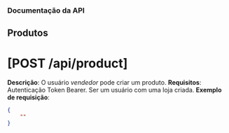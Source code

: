 ### Documentação da API

## Produtos

# [POST /api/product]

**Descrição**: O usuário *vendedor* pode criar um produto.
**Requisitos**: Autenticação Token Bearer. Ser um usuário com uma loja criada.
**Exemplo de requisição**:
```json
{
    ""
}
